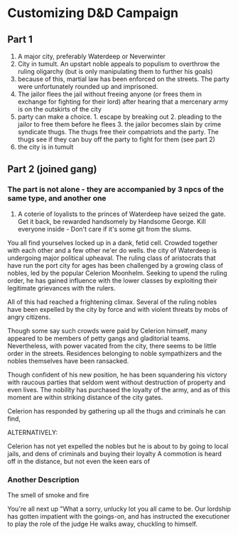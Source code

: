 # Customizing D&D Campaign

## Part 1

1. A major city, preferably Waterdeep or Neverwinter
  1. City in tumult. An upstart noble appeals to populism to overthrow the ruling oligarchy (but is only manipulating them to further his goals)
  2. because of this, martial law has been enforced on the streets. The party were unfortunately
  rounded up and imprisoned.
  3. The jailor flees the jail without freeing anyone (or frees them in exchange for fighting for their lord) after hearing that a mercenary army is on the outskirts of the city
  4. party can make a choice.
    1. escape by breaking out
    2. pleading to the jailor to free them before he flees
    3. the jailor becomes slain by crime syndicate thugs. The thugs free their compatriots and the party. The thugs see if they can buy off the party to fight for them (see part 2)
  5. the city is in tumult


## Part 2 (joined gang)

### The part is not alone - they are accompanied by 3 npcs of the same type, and another one  

1. A coterie of loyalists to the princes of Waterdeep have seized the gate. Get it back,
be rewarded handsomely by Handsome George. Kill everyone inside - Don't care if it's some git from the slums.


You all find yourselves locked up in a dank, fetid cell. Crowded together with each other and a few other ne'er do wells.
the city of Waterdeep is undergoing major political upheaval. The ruling class of aristocrats that have run the port city for ages
has been challenged by a growing class of nobles, led by the popular Celerion Moonhelm. Seeking to upend the ruling order, he has gained influence with the lower classes by exploiting their legitimate grievances with the rulers.

All of this had reached a frightening climax. Several of the ruling nobles have been expelled by the city by force and with violent threats by mobs of angry citizens.

Though some say such crowds were paid by Celerion himself, many appeared to be members of petty gangs and gladitorial teams. Nevertheless, with power vacated from the city,
there seems to be little order in the streets. Residences belonging to noble sympathizers and the nobles themselves have been ransacked.

Though confident of his new position, he has been squandering his victory with raucous parties that seldom went without destruction of property and even lives. The nobility has purchased the loyalty of the army, and as of this moment are within striking distance of the city gates.

Celerion has responded by gathering up all the thugs and criminals he can find,


ALTERNATIVELY:

Celerion has not yet expelled the nobles but he is about to by going to local jails, and dens of criminals and buying their loyalty
A commotion is heard off in the distance, but not even the keen ears of


### Another Description

The smell of smoke and fire  

You're all next up
"What a sorry, unlucky lot you all came to be. Our lordship has gotten impatient with the goings-on, and has instructed the executioner to play the role of the judge
He walks away, chuckling to himself.
